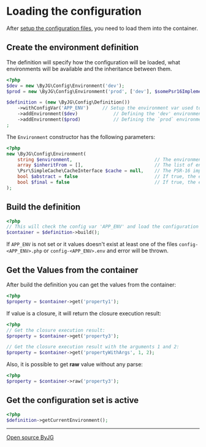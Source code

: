 # Loading the configuration

After [setup the configuration files](setup.md), you need to load them into the container.

## Create the environment definition

The definition will specify how the configuration will be loaded, what environments will be available and the inheritance between them.

```php
<?php
$dev = new \ByJG\Config\Environment('dev');
$prod = new \ByJG\Config\Environment('prod', ['dev'], $somePsr16Implementation);

$definition = (new \ByJG\Config\Definition())
    ->withConfigVar('APP_ENV')     // Setup the environment var used to auto select the config. 'APP_ENV' is default.
    ->addEnvironment($dev)             // Defining the 'dev' environment
    ->addEnvironment($prod)            // Defining the `prod` environment that inherits from `dev`
;
```

The `Environment` constructor has the following parameters:

```php
<?php
new \ByJG\Config\Environment(
    string $environment,                              // The environment name
    array $inheritFrom = [],                          // The list of environments to inherit from
    \Psr\SimpleCache\CacheInterface $cache = null,    // The PSR-16 implementation to cache the configuration
    bool $abstract = false                            // If true, the environment will not be used to load the configuration
    bool $final = false                               // If true, the environment cannot be used to inherit from
);
```

## Build the definition

```php
<?php
// This will check the config var 'APP_ENV' and load the configuration from the file config-<APP_ENV>.php and config-<APP_ENV>.env and create the instance `$container`
$container = $definition->build();
```

If `APP_ENV` is not set or it values doesn't exist at least one of the files `config-<APP_ENV>.php` or `config-<APP_ENV>.env` and error will be thrown.

## Get the Values from the container

After build the definition you can get the values from the container:

```php
<?php
$property = $container->get('property1');
```

If value is a closure, it will return the closure execution result:

```php
<?php
// Get the closure execution result:
$property = $container->get('property3');

// Get the closure execution result with the arguments 1 and 2:
$property = $container->get('propertyWithArgs', 1, 2);
```

Also, it is possible to get **raw** value without any parse:

```php
<?php
$property = $container->raw('property3');
```

## Get the configuration set is active

```php
<?php
$definition->getCurrentEnvironment();
```

----
[Open source ByJG](http://opensource.byjg.com)
